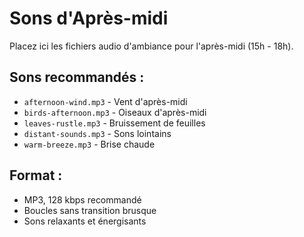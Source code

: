 # Sons d'Après-midi

Placez ici les fichiers audio d'ambiance pour l'après-midi (15h - 18h).

## Sons recommandés :
- `afternoon-wind.mp3` - Vent d'après-midi
- `birds-afternoon.mp3` - Oiseaux d'après-midi
- `leaves-rustle.mp3` - Bruissement de feuilles
- `distant-sounds.mp3` - Sons lointains
- `warm-breeze.mp3` - Brise chaude

## Format :
- MP3, 128 kbps recommandé
- Boucles sans transition brusque
- Sons relaxants et énergisants
